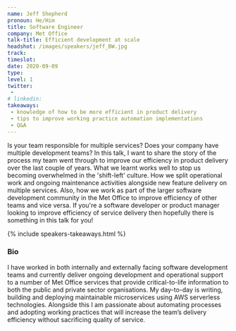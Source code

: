 ```yaml
---
name: Jeff Shepherd
pronoun: He/Him
title: Software Engineer
company: Met Office
talk-title: Efficient development at scale
headshot: /images/speakers/jeff_BW.jpg
track: 
timeslot: 
date: 2020-09-09
type: 
level: 1
twitter:
 - 
# linkedin: 
takeaways:
 - knowledge of how to be more efficient in product delivery
 - tips to improve working practice automation implementations
 - Q&A
---
```


<p>Is your team responsible for multiple services? Does your company have multiple development teams? In this talk, I want to share the story of the process my team went through to improve our efficiency in product delivery over the last couple of years. What we learnt works well to stop us becoming overwhelmed in the 'shift-left' culture. How we split operational work and ongoing maintenance activities alongside new feature delivery on multiple services. Also, how we work as part of the larger software development community in the Met Office to improve efficiency of other teams and vice versa. If you're a software developer or product manager looking to improve efficiency of service delivery then hopefully there is something in this talk for you!</p>

{% include speakers-takeaways.html %}

<h3>Bio</h3>
<p>I have worked in both internally and externally facing software development teams and currently deliver ongoing development and operational support to a number of Met Office services that provide critical-to-life information to both the public and private sector organisations. My day-to-day is writing, building and deploying maintainable microservices using AWS serverless technologies. Alongside this I am passionate about automating processes and adopting working practices that will increase the team’s delivery efficiency without sacrificing quality of service.</p>